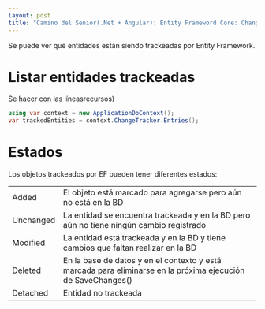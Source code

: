 ```yaml
---
layout: post
title: "Camino del Senior(.Net + Angular): Entity Frameword Core: Change Tracker"
---
```


Se puede ver qué entidades están siendo trackeadas <!--more-->por Entity Framework.

# Listar entidades trackeadas
Se hacer con las líneasrecursos)
```csharp
using var context = new ApplicationDbContext();
var trackedEntities = context.ChangeTracker.Entries();
```

# Estados
Los objetos trackeados por EF pueden tener diferentes estados:


|  |  |
|:--------|:------- |
| Added   | El objeto está marcado para agregarse pero aún no está en la BD   |
| Unchanged   | La entidad se encuentra trackeada y en la BD pero aún no tiene ningún cambio registrado   |
| Modified   | La entidad está trackeada y en la BD y tiene cambios que faltan realizar en la BD   |
| Deleted   | En la base de datos y en el contexto y está marcada para eliminarse en la próxima ejecución de SaveChanges()  |
| Detached   | Entidad no trackeada   |